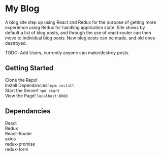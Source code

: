 # My Blog

A blog site step up using React and Redux for the purpose of getting more experience using Redux for handling application state. Site shows by default a list of blog posts, and through the use of react-router can then move to individual blog posts. New blog posts can be made, and old ones destroyed.

TODO: Add Users, currently anyone can make/destroy posts.  

## Getting Started

Clone the Repo!  
Install Dependancies! `npm install`  
Start the Server! `npm start`  
View the Page! `localhost:8080`  

## Dependancies

React  
Redux  
React-Router  
axios  
redux-promise  
redux-form  
